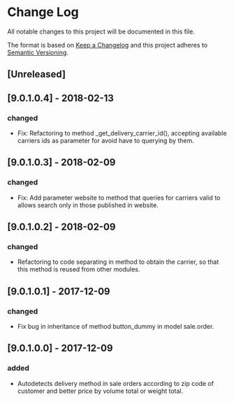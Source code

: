 # Change Log
All notable changes to this project will be documented in this file.

The format is based on [Keep a Changelog](http://keepachangelog.com/)
and this project adheres to [Semantic Versioning](http://semver.org/).

## [Unreleased]

## [9.0.1.0.4] - 2018-02-13
### changed
- Fix: Refactoring to method _get_delivery_carrier_id(), accepting available carriers ids as parameter for avoid have to querying by them.

## [9.0.1.0.3] - 2018-02-09
### changed
- Fix: Add parameter website to method that queries for carriers valid to allows search only in those published in website.

## [9.0.1.0.2] - 2018-02-09
### changed
- Refactoring to code separating in method to obtain the carrier, so that this method is reused from other modules.

## [9.0.1.0.1] - 2017-12-09
### changed
- Fix bug in inheritance of method button_dummy in model sale.order.


## [9.0.1.0.0] - 2017-12-09
### added
- Autodetects delivery method in sale orders according to zip code of customer and better price by volume total or weight total.
